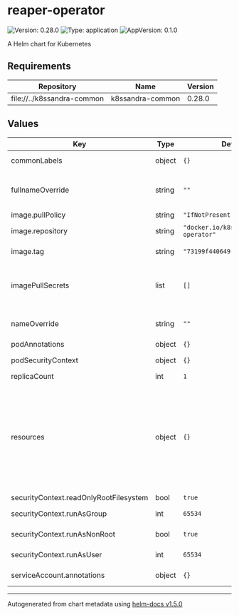 # reaper-operator

![Version: 0.28.0](https://img.shields.io/badge/Version-0.28.0-informational?style=flat-square) ![Type: application](https://img.shields.io/badge/Type-application-informational?style=flat-square) ![AppVersion: 0.1.0](https://img.shields.io/badge/AppVersion-0.1.0-informational?style=flat-square)

A Helm chart for Kubernetes

## Requirements

| Repository | Name | Version |
|------------|------|---------|
| file://../k8ssandra-common | k8ssandra-common | 0.28.0 |

## Values

| Key | Type | Default | Description |
|-----|------|---------|-------------|
| commonLabels | object | `{}` | Labels to be added to all deployed resources |
| fullnameOverride | string | `""` | Replaces the value used for metadata.name in objects created by this chart. The default value has the form releaseName-chartName. |
| image.pullPolicy | string | `"IfNotPresent"` | Pull policy for the operator container |
| image.repository | string | `"docker.io/k8ssandra/reaper-operator"` | Container repository where the reaper-operator resides |
| image.tag | string | `"73199f440649"` | Tag of the reaper-operator image to pull from image.repository |
| imagePullSecrets | list | `[]` | References to secrets to use when pulling images. ref: https://kubernetes.io/docs/tasks/configure-pod-container/pull-image-private-registry/ |
| nameOverride | string | `""` | Replaces the chart name which is used in the metadata.name of objects created by this chart. |
| podAnnotations | object | `{}` | Annotations for the reaper-operator pod. |
| podSecurityContext | object | `{}` | PodSecurityContext for the reaper-operator pod. |
| replicaCount | int | `1` | Sets the number of reaper-operator pods. |
| resources | object | `{}` | Resources requests and limits for the cass-operator pod. We usually recommend not to specify default resources and to leave this as a conscious choice for the user. This also increases chances charts run on environments with little resources, such as Minikube. If you do want to specify resources, uncomment the following lines, adjust them as necessary, and remove the curly braces after 'resources:'. limits: cpu: 100m memory: 128Mi requests: cpu: 100m memory: 128Mi |
| securityContext.readOnlyRootFilesystem | bool | `true` | Mark root filesystem as read only |
| securityContext.runAsGroup | int | `65534` | Group for the user running the reaper-operator container / process |
| securityContext.runAsNonRoot | bool | `true` | Run reaper-operator container as non-root user |
| securityContext.runAsUser | int | `65534` | User for running the reaper-operator container / process |
| serviceAccount.annotations | object | `{}` | Annotations for the reaper-operator service account. |

----------------------------------------------
Autogenerated from chart metadata using [helm-docs v1.5.0](https://github.com/norwoodj/helm-docs/releases/v1.5.0)
